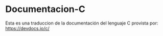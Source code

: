 # Documentacion-C
Esta es una traduccion de la documentación del lenguaje C provista por: https://devdocs.io/c/
